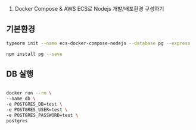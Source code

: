 1. Docker Compose & AWS ECS로 Nodejs 개발/배포환경 구성하기

## 기본환경

```bash
typeorm init --name ecs-docker-compose-nodejs --database pg --express
```

```bash
npm install pg --save
```

## DB 실행

```bash

docker run --rm \
--name db \
-e POSTGRES_DB=test \
-e POSTGRES_USER=test \
-e POSTGRES_PASSWORD=test \
postgres
```

